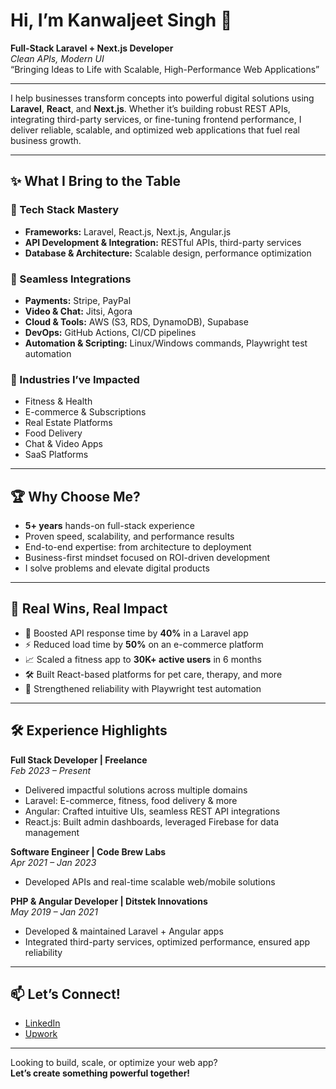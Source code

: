 # Hi, I’m Kanwaljeet Singh 👋

**Full-Stack Laravel + Next.js Developer**  
_Clean APIs, Modern UI_  
“Bringing Ideas to Life with Scalable, High-Performance Web Applications”

---

I help businesses transform concepts into powerful digital solutions using **Laravel**, **React**, and **Next.js**. Whether it’s building robust REST APIs, integrating third-party services, or fine-tuning frontend performance, I deliver reliable, scalable, and optimized web applications that fuel real business growth.

---

## ✨ What I Bring to the Table

### 🧠 Tech Stack Mastery
- **Frameworks:** Laravel, React.js, Next.js, Angular.js
- **API Development & Integration:** RESTful APIs, third-party services
- **Database & Architecture:** Scalable design, performance optimization

### 🔌 Seamless Integrations
- **Payments:** Stripe, PayPal
- **Video & Chat:** Jitsi, Agora
- **Cloud & Tools:** AWS (S3, RDS, DynamoDB), Supabase
- **DevOps:** GitHub Actions, CI/CD pipelines
- **Automation & Scripting:** Linux/Windows commands, Playwright test automation

### 🏢 Industries I’ve Impacted
- Fitness & Health
- E-commerce & Subscriptions
- Real Estate Platforms
- Food Delivery
- Chat & Video Apps
- SaaS Platforms

---

## 🏆 Why Choose Me?

- **5+ years** hands-on full-stack experience
- Proven speed, scalability, and performance results
- End-to-end expertise: from architecture to deployment
- Business-first mindset focused on ROI-driven development
- I solve problems and elevate digital products

---

## 🚀 Real Wins, Real Impact

- 🚅 Boosted API response time by **40%** in a Laravel app
- ⚡ Reduced load time by **50%** on an e-commerce platform
- 📈 Scaled a fitness app to **30K+ active users** in 6 months
- 🛠️ Built React-based platforms for pet care, therapy, and more
- 🧪 Strengthened reliability with Playwright test automation

---

## 🛠️ Experience Highlights

**Full Stack Developer | Freelance**  
_Feb 2023 – Present_  
- Delivered impactful solutions across multiple domains  
- Laravel: E-commerce, fitness, food delivery & more  
- Angular: Crafted intuitive UIs, seamless REST API integrations  
- React.js: Built admin dashboards, leveraged Firebase for data management

**Software Engineer | Code Brew Labs**  
_Apr 2021 – Jan 2023_  
- Developed APIs and real-time scalable web/mobile solutions

**PHP & Angular Developer | Ditstek Innovations**  
_May 2019 – Jan 2021_  
- Developed & maintained Laravel + Angular apps  
- Integrated third-party services, optimized performance, ensured app reliability

---

## 📫 Let’s Connect!

- [LinkedIn](https://www.linkedin.com/in/kanwaljeet-singh-aa99451b3/)
- [Upwork](https://www.upwork.com/freelancers/kanwaljeetsingh)
<!-- Add more links if you want -->

---

Looking to build, scale, or optimize your web app?  
**Let’s create something powerful together!**
